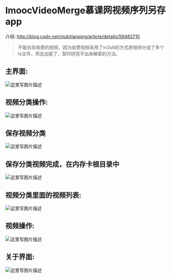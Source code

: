 # ImoocVideoMerge慕课网视频序列另存app

介绍:
http://blog.csdn.net/niubitianping/article/details/59483710

> 不能另存收费的视频，因为收费视频采用了m3u8的方式把视频分成了多个ts文件，而且加密了，暂时研究不出来解密的方法。

## 主界面:
![这里写图片描述](http://img.blog.csdn.net/20170302104514525?watermark/2/text/aHR0cDovL2Jsb2cuY3Nkbi5uZXQvbml1Yml0aWFucGluZw==/font/5a6L5L2T/fontsize/400/fill/I0JBQkFCMA==/dissolve/70/gravity/SouthEast)

## 视频分类操作:
![这里写图片描述](http://img.blog.csdn.net/20170302104527954?watermark/2/text/aHR0cDovL2Jsb2cuY3Nkbi5uZXQvbml1Yml0aWFucGluZw==/font/5a6L5L2T/fontsize/400/fill/I0JBQkFCMA==/dissolve/70/gravity/SouthEast)


## 保存视频分类
![这里写图片描述](http://img.blog.csdn.net/20170304221717657?watermark/2/text/aHR0cDovL2Jsb2cuY3Nkbi5uZXQvbml1Yml0aWFucGluZw==/font/5a6L5L2T/fontsize/400/fill/I0JBQkFCMA==/dissolve/70/gravity/SouthEast)

## 保存分类视频完成，在内存卡根目录中
![这里写图片描述](http://img.blog.csdn.net/20170304221758158?watermark/2/text/aHR0cDovL2Jsb2cuY3Nkbi5uZXQvbml1Yml0aWFucGluZw==/font/5a6L5L2T/fontsize/400/fill/I0JBQkFCMA==/dissolve/70/gravity/SouthEast)


## 视频分类里面的视频列表:
![这里写图片描述](http://img.blog.csdn.net/20170302104536235?watermark/2/text/aHR0cDovL2Jsb2cuY3Nkbi5uZXQvbml1Yml0aWFucGluZw==/font/5a6L5L2T/fontsize/400/fill/I0JBQkFCMA==/dissolve/70/gravity/SouthEast)


## 视频操作:
![这里写图片描述](http://img.blog.csdn.net/20170302104544454?watermark/2/text/aHR0cDovL2Jsb2cuY3Nkbi5uZXQvbml1Yml0aWFucGluZw==/font/5a6L5L2T/fontsize/400/fill/I0JBQkFCMA==/dissolve/70/gravity/SouthEast)

## 关于界面:
![这里写图片描述](http://img.blog.csdn.net/20170302104552229?watermark/2/text/aHR0cDovL2Jsb2cuY3Nkbi5uZXQvbml1Yml0aWFucGluZw==/font/5a6L5L2T/fontsize/400/fill/I0JBQkFCMA==/dissolve/70/gravity/SouthEast)
